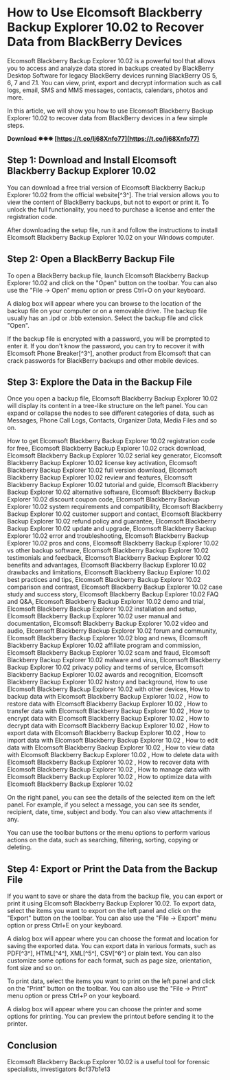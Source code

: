 
 
# How to Use Elcomsoft Blackberry Backup Explorer 10.02 to Recover Data from BlackBerry Devices
 
Elcomsoft Blackberry Backup Explorer 10.02 is a powerful tool that allows you to access and analyze data stored in backups created by BlackBerry Desktop Software for legacy BlackBerry devices running BlackBerry OS 5, 6, 7 and 7.1. You can view, print, export and decrypt information such as call logs, email, SMS and MMS messages, contacts, calendars, photos and more.
 
In this article, we will show you how to use Elcomsoft Blackberry Backup Explorer 10.02 to recover data from BlackBerry devices in a few simple steps.
 
**Download ✵✵✵ [https://t.co/lj68Xnfo77](https://t.co/lj68Xnfo77)**


 
## Step 1: Download and Install Elcomsoft Blackberry Backup Explorer 10.02
 
You can download a free trial version of Elcomsoft Blackberry Backup Explorer 10.02 from the official website[^3^]. The trial version allows you to view the content of BlackBerry backups, but not to export or print it. To unlock the full functionality, you need to purchase a license and enter the registration code.
 
After downloading the setup file, run it and follow the instructions to install Elcomsoft Blackberry Backup Explorer 10.02 on your Windows computer.
 
## Step 2: Open a BlackBerry Backup File
 
To open a BlackBerry backup file, launch Elcomsoft Blackberry Backup Explorer 10.02 and click on the "Open" button on the toolbar. You can also use the "File -> Open" menu option or press Ctrl+O on your keyboard.
 
A dialog box will appear where you can browse to the location of the backup file on your computer or on a removable drive. The backup file usually has an .ipd or .bbb extension. Select the backup file and click "Open".
 
If the backup file is encrypted with a password, you will be prompted to enter it. If you don't know the password, you can try to recover it with Elcomsoft Phone Breaker[^3^], another product from Elcomsoft that can crack passwords for BlackBerry backups and other mobile devices.
 
## Step 3: Explore the Data in the Backup File
 
Once you open a backup file, Elcomsoft Blackberry Backup Explorer 10.02 will display its content in a tree-like structure on the left panel. You can expand or collapse the nodes to see different categories of data, such as Messages, Phone Call Logs, Contacts, Organizer Data, Media Files and so on.
 
How to get Elcomsoft Blackberry Backup Explorer 10.02 registration code for free,  Elcomsoft Blackberry Backup Explorer 10.02 crack download,  Elcomsoft Blackberry Backup Explorer 10.02 serial key generator,  Elcomsoft Blackberry Backup Explorer 10.02 license key activation,  Elcomsoft Blackberry Backup Explorer 10.02 full version download,  Elcomsoft Blackberry Backup Explorer 10.02 review and features,  Elcomsoft Blackberry Backup Explorer 10.02 tutorial and guide,  Elcomsoft Blackberry Backup Explorer 10.02 alternative software,  Elcomsoft Blackberry Backup Explorer 10.02 discount coupon code,  Elcomsoft Blackberry Backup Explorer 10.02 system requirements and compatibility,  Elcomsoft Blackberry Backup Explorer 10.02 customer support and contact,  Elcomsoft Blackberry Backup Explorer 10.02 refund policy and guarantee,  Elcomsoft Blackberry Backup Explorer 10.02 update and upgrade,  Elcomsoft Blackberry Backup Explorer 10.02 error and troubleshooting,  Elcomsoft Blackberry Backup Explorer 10.02 pros and cons,  Elcomsoft Blackberry Backup Explorer 10.02 vs other backup software,  Elcomsoft Blackberry Backup Explorer 10.02 testimonials and feedback,  Elcomsoft Blackberry Backup Explorer 10.02 benefits and advantages,  Elcomsoft Blackberry Backup Explorer 10.02 drawbacks and limitations,  Elcomsoft Blackberry Backup Explorer 10.02 best practices and tips,  Elcomsoft Blackberry Backup Explorer 10.02 comparison and contrast,  Elcomsoft Blackberry Backup Explorer 10.02 case study and success story,  Elcomsoft Blackberry Backup Explorer 10.02 FAQ and Q&A,  Elcomsoft Blackberry Backup Explorer 10.02 demo and trial,  Elcomsoft Blackberry Backup Explorer 10.02 installation and setup,  Elcomsoft Blackberry Backup Explorer 10.02 user manual and documentation,  Elcomsoft Blackberry Backup Explorer 10.02 video and audio,  Elcomsoft Blackberry Backup Explorer 10.02 forum and community,  Elcomsoft Blackberry Backup Explorer 10.02 blog and news,  Elcomsoft Blackberry Backup Explorer 10.02 affiliate program and commission,  Elcomsoft Blackberry Backup Explorer 10.02 scam and fraud,  Elcomsoft Blackberry Backup Explorer 10.02 malware and virus,  Elcomsoft Blackberry Backup Explorer 10.02 privacy policy and terms of service,  Elcomsoft Blackberry Backup Explorer 10.02 awards and recognition,  Elcomsoft Blackberry Backup Explorer 10.02 history and background,  How to use Elcomsoft Blackberry Backup Explorer 10.02 with other devices,  How to backup data with Elcomsoft Blackberry Backup Explorer 10.02 ,  How to restore data with Elcomsoft Blackberry Backup Explorer 10.02 ,  How to transfer data with Elcomsoft Blackberry Backup Explorer 10.02 ,  How to encrypt data with Elcomsoft Blackberry Backup Explorer 10.02 ,  How to decrypt data with Elcomsoft Blackberry Backup Explorer 10.02 ,  How to export data with Elcomsoft Blackberry Backup Explorer 10.02 ,  How to import data with Elcomsoft Blackberry Backup Explorer 10.02 ,  How to edit data with Elcomsoft Blackberry Backup Explorer 10.02 ,  How to view data with Elcomsoft Blackberry Backup Explorer 10.02 ,  How to delete data with Elcomsoft Blackberry Backup Explorer 10.02 ,  How to recover data with Elcomsoft Blackberry Backup Explorer 10.02 ,  How to manage data with Elcomsoft Blackberry Backup Explorer 10.02 ,  How to optimize data with Elcomsoft Blackberry Backup Explorer 10.02
 
On the right panel, you can see the details of the selected item on the left panel. For example, if you select a message, you can see its sender, recipient, date, time, subject and body. You can also view attachments if any.
 
You can use the toolbar buttons or the menu options to perform various actions on the data, such as searching, filtering, sorting, copying or deleting.
 
## Step 4: Export or Print the Data from the Backup File
 
If you want to save or share the data from the backup file, you can export or print it using Elcomsoft Blackberry Backup Explorer 10.02. To export data, select the items you want to export on the left panel and click on the "Export" button on the toolbar. You can also use the "File -> Export" menu option or press Ctrl+E on your keyboard.
 
A dialog box will appear where you can choose the format and location for saving the exported data. You can export data in various formats, such as PDF[^3^], HTML[^4^], XML[^5^], CSV[^6^] or plain text. You can also customize some options for each format, such as page size, orientation, font size and so on.
 
To print data, select the items you want to print on the left panel and click on the "Print" button on the toolbar. You can also use the "File -> Print" menu option or press Ctrl+P on your keyboard.
 
A dialog box will appear where you can choose the printer and some options for printing. You can preview the printout before sending it to the printer.
 
## Conclusion
 
Elcomsoft Blackberry Backup Explorer 10.02 is a useful tool for forensic specialists, investigators
 8cf37b1e13
 
